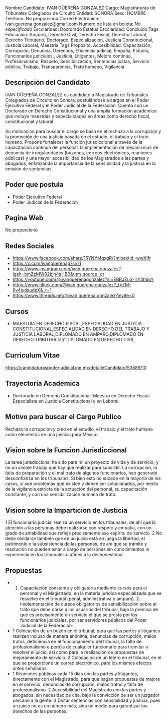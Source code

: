 Nombre Candidato: IVAN GÜEREÑA GONZALEZ
Cargo: Magistraturas de Tribunales Colegiados de Circuito
Entidad: SONORA
Sexo: HOMBRE
Telefono: No proporcionó
Correo Electronico: ivan.guerena.gonzalez@gmail.com
Numero de lista en boleta: *No especificado*
Escolaridad: Doctorado
Estatus Escolaridad: Concluido
Tags Educación: Amparo, Derecho Civil, Derecho Fiscal, Derecho Laboral, Derecho Tributario, Doctorado, Especialización, Justicia Constitucional, Justicia Laboral, Maestría
Tags Propósito: Accesibilidad, Capacitación, Corrupción, Denuncia, Derechos, Eficiencia judicial, Empatía, Estudio, Funcionarios judiciales., Justicia, Litigantes, Mejora continua, Profesionalismo, Respeto, Sensibilización, Sentencias justas, Servicio público, Trabajo, Transparencia, Trato humano, Vigilancia


## Descripción del Candidato 

IVAN GÜEREÑA GONZALEZ es candidato a Magistrado de Tribunales Colegiados de Circuito en Sonora, postulándose a cargos en el Poder Ejecutivo Federal y el Poder Judicial de la Federación. Cuenta con un Doctorado en Derecho Constitucional y una amplia formación académica que incluye maestrías y especialidades en áreas como derecho fiscal, constitucional y laboral.

Su motivación para buscar el cargo se basa en el rechazo a la corrupción y la promoción de una justicia basada en el estudio, el trabajo y el trato humano. Propone fortalecer la función jurisdiccional a través de la capacitación continua del personal, la implementación de mecanismos de denuncia de irregularidades (buzones, correos electrónicos, reuniones públicas) y una mayor accesibilidad de los Magistrados a las partes y abogados, enfatizando la importancia de la sensibilidad y la justicia en la emisión de sentencias.


## Poder que postula

- Poder Ejecutivo Federal
- Poder Judicial de la Federación


## Pagina Web

No proporcionó


## Redes Sociales

- https://www.facebook.com/share/15YNYMqxgR/?mibextid=wwXIfr
- https://x.com/ivanguerenag?s=11
- https://www.instagram.com/ivan.guerena.gonzalez?igsh=bmZzMW82bjh4aHB0&utm_source=qr
- https://youtube.com/@ivanguerenagonzalez?si=EBBJZuS-IrY3h6pY
- https://www.tiktok.com/@ivan.guerena.gonzalez?_t=ZM-8v4jydaudpX&_r=1
- https://www.threads.net/@ivan.guerena.gonzalez?invite=0


## Cursos

- MAESTRIA EN DERECHO FISCAL,ESPECIALIDAD EN JUSTICIA CONSTITUCIONAL,ESPECIALIDAD EN DERECHO DEL TRABAJO Y JUSTICIA LABORAL,DIPLOMADO EN AMPARO,DIPLOMADO EN DERECHO TRIBUTARIO Y DIPLOMADO EN DERECHO CIVIL


## Curriculum Vitae

https://candidaturaspoderjudicial.ine.mx/detalleCandidato/53589/10


## Trayectoria Academica

- Doctorado en Derecho Constitucional; Maestro en Derecho Fiscal; Especialista en Justicia Constitucional y en Laboral


## Motivo para buscar el Cargo Publico

Rechazo la corrupción y creo en el estudio, el trabajo y el trato humano como elementos de una justicia para México.


## Vision sobre la Funcion Jurisdiccional

La tarea jurisdiccional ha sido para mí un proyecto de vida y de servicio, y no un simple trabajo que hay que realizar para subsistir. La corrupción, la falta de preparación y el mal trato de algunos funcionarios, han generado desconfianza en los tribunales. Si bien esto no sucede en la mayoría de los casos, sí son problemas que existen y deben ser solucionados, por medio de la vigilancia estricta de la actuación del personal, su capacitación constante, y con una sensibilización humana de trato.


## Vision sobre la Imparticion de Justicia

1 El funcionario judicial realiza un servicio en los tribunales; de ahí que la atención a las personas debe realizarse con respeto y empatía, con un grado de amabilidad que refleje precisamente ese espíritu de servicio. 2 No debe olvidarse también que en un juicio está en juego la libertad, el patrimonio o la subsistencia de las personas; de ahí que su trámite y resolución no pueden estar a cargo de personas sin conocimientos ni experiencia en los tribunales o afines a la deshonestidad.


## Propuestas

- 1. Capacitación constante y obligatoria mediante cursos para el personal y el Magistrado, en la materia jurídica especializada que se resuelve en el tribunal (penal, administrativa y amparo). 2. Implementación de cursos obligatorios de sensibilización sobre el trato que debe darse a los usuarios del tribunal, bajo la premisa de que es precisamente un servicio el que se presta por los funcionarios judiciales, por ser servidores públicos del Poder Judicial de la Federación.
- 1 Colocación de un buzón en el tribunal, para que las partes y litigantes realizen incluso de manera anónima, denuncias de corrupción, malos tratos, deficiencia en el funcionamiento del tribunal, la falta de profesionalismo o pericia de cualquier funcionario para tramitar o resolver el juicio, así como para la realización de propuestas de mejoramiento de servicio. 2 Colocación de un letero en el tribunal, en el que se proporcione un correo electrónico, para los mismos efectos antes señalados.
- 1 Reuniones públicas cada 15 días con las partes y litigantes, directamente con el Magistrado, para que hagan propuestas de mejora en el servicio, denuncias de corrupción, malos tratos y falta de profesionalismo. 2 Accesibilidad del Magistrado con las partes y abogados, sin necesidad de cita, bajo la convicción de ser un juzgador cercano a la gente. 3 Dictar sentencias con sensibilidad y justicia, pues un juicio no es un número más, sino un medio para garantizar los derechos de las personas.

